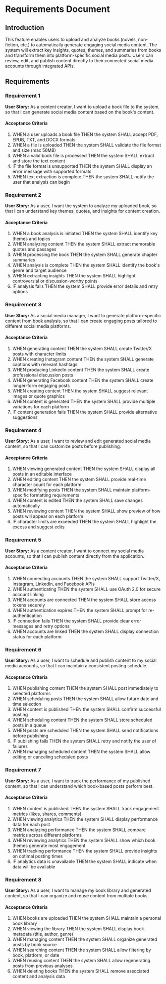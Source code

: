 # Requirements Document

## Introduction

This feature enables users to upload and analyze books (novels, non-fiction, etc.) to automatically generate engaging social media content. The system will extract key insights, quotes, themes, and summaries from books and transform them into platform-specific social media posts. Users can review, edit, and publish content directly to their connected social media accounts through integrated APIs.

## Requirements

### Requirement 1

**User Story:** As a content creator, I want to upload a book file to the system, so that I can generate social media content based on the book's content.

#### Acceptance Criteria

1. WHEN a user uploads a book file THEN the system SHALL accept PDF, EPUB, TXT, and DOCX formats
2. WHEN a file is uploaded THEN the system SHALL validate the file format and size (max 50MB)
3. WHEN a valid book file is processed THEN the system SHALL extract and store the text content
4. IF the file format is unsupported THEN the system SHALL display an error message with supported formats
5. WHEN text extraction is complete THEN the system SHALL notify the user that analysis can begin

### Requirement 2

**User Story:** As a user, I want the system to analyze my uploaded book, so that I can understand key themes, quotes, and insights for content creation.

#### Acceptance Criteria

1. WHEN a book analysis is initiated THEN the system SHALL identify key themes and topics
2. WHEN analyzing content THEN the system SHALL extract memorable quotes and passages
3. WHEN processing the book THEN the system SHALL generate chapter summaries
4. WHEN analysis is complete THEN the system SHALL identify the book's genre and target audience
5. WHEN extracting insights THEN the system SHALL highlight controversial or discussion-worthy points
6. IF analysis fails THEN the system SHALL provide error details and retry options

### Requirement 3

**User Story:** As a social media manager, I want to generate platform-specific content from book analysis, so that I can create engaging posts tailored to different social media platforms.

#### Acceptance Criteria

1. WHEN generating content THEN the system SHALL create Twitter/X posts with character limits
2. WHEN creating Instagram content THEN the system SHALL generate captions with relevant hashtags
3. WHEN producing LinkedIn content THEN the system SHALL create professional discussion posts
4. WHEN generating Facebook content THEN the system SHALL create longer-form engaging posts
5. WHEN creating content THEN the system SHALL suggest relevant images or quote graphics
6. WHEN content is generated THEN the system SHALL provide multiple variations for each platform
7. IF content generation fails THEN the system SHALL provide alternative suggestions

### Requirement 4

**User Story:** As a user, I want to review and edit generated social media content, so that I can customize posts before publishing.

#### Acceptance Criteria

1. WHEN viewing generated content THEN the system SHALL display all posts in an editable interface
2. WHEN editing content THEN the system SHALL provide real-time character count for each platform
3. WHEN modifying posts THEN the system SHALL maintain platform-specific formatting requirements
4. WHEN content is edited THEN the system SHALL save changes automatically
5. WHEN reviewing content THEN the system SHALL show preview of how posts will appear on each platform
6. IF character limits are exceeded THEN the system SHALL highlight the excess and suggest edits

### Requirement 5

**User Story:** As a content creator, I want to connect my social media accounts, so that I can publish content directly from the application.

#### Acceptance Criteria

1. WHEN connecting accounts THEN the system SHALL support Twitter/X, Instagram, LinkedIn, and Facebook APIs
2. WHEN authenticating THEN the system SHALL use OAuth 2.0 for secure account linking
3. WHEN accounts are connected THEN the system SHALL store access tokens securely
4. WHEN authentication expires THEN the system SHALL prompt for re-authentication
5. IF connection fails THEN the system SHALL provide clear error messages and retry options
6. WHEN accounts are linked THEN the system SHALL display connection status for each platform

### Requirement 6

**User Story:** As a user, I want to schedule and publish content to my social media accounts, so that I can maintain a consistent posting schedule.

#### Acceptance Criteria

1. WHEN publishing content THEN the system SHALL post immediately to selected platforms
2. WHEN scheduling posts THEN the system SHALL allow future date and time selection
3. WHEN content is published THEN the system SHALL confirm successful posting
4. WHEN scheduling content THEN the system SHALL store scheduled posts in a queue
5. WHEN posts are scheduled THEN the system SHALL send notifications before publishing
6. IF publishing fails THEN the system SHALL retry and notify the user of failures
7. WHEN managing scheduled content THEN the system SHALL allow editing or canceling scheduled posts

### Requirement 7

**User Story:** As a user, I want to track the performance of my published content, so that I can understand which book-based posts perform best.

#### Acceptance Criteria

1. WHEN content is published THEN the system SHALL track engagement metrics (likes, shares, comments)
2. WHEN viewing analytics THEN the system SHALL display performance data for each post
3. WHEN analyzing performance THEN the system SHALL compare metrics across different platforms
4. WHEN reviewing analytics THEN the system SHALL show which book themes generate most engagement
5. WHEN tracking performance THEN the system SHALL provide insights on optimal posting times
6. IF analytics data is unavailable THEN the system SHALL indicate when data will be available

### Requirement 8

**User Story:** As a user, I want to manage my book library and generated content, so that I can organize and reuse content from multiple books.

#### Acceptance Criteria

1. WHEN books are uploaded THEN the system SHALL maintain a personal book library
2. WHEN viewing the library THEN the system SHALL display book metadata (title, author, genre)
3. WHEN managing content THEN the system SHALL organize generated posts by book source
4. WHEN searching content THEN the system SHALL allow filtering by book, platform, or date
5. WHEN reusing content THEN the system SHALL allow regenerating posts from previous analyses
6. WHEN deleting books THEN the system SHALL remove associated content and analysis data